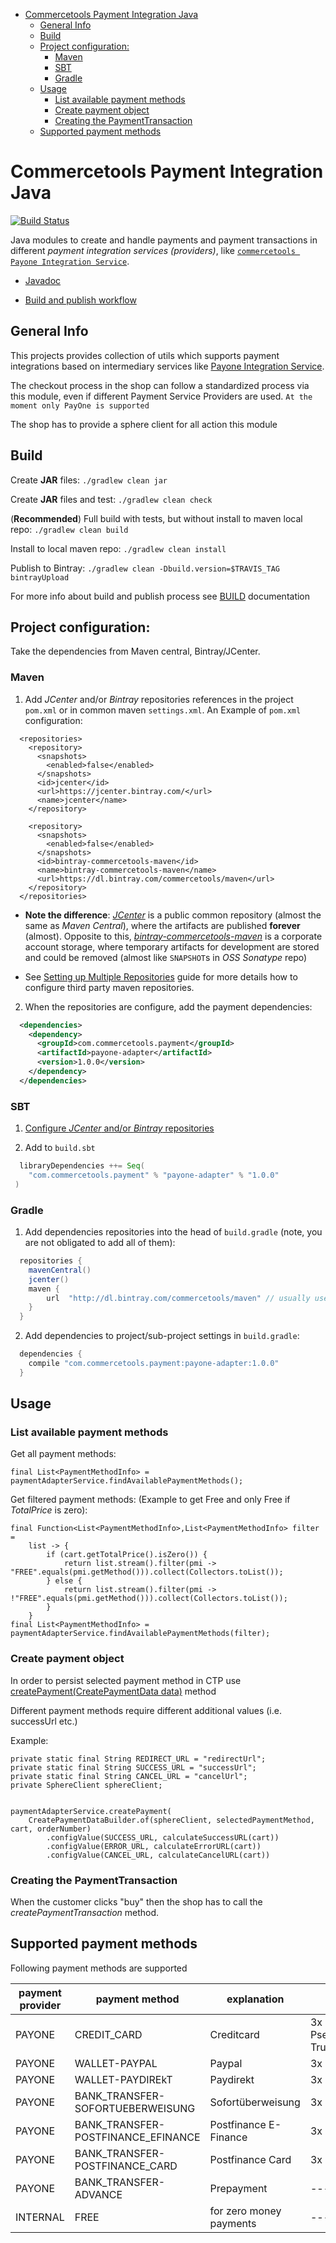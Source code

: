 <!-- START doctoc generated TOC please keep comment here to allow auto update -->
<!-- DON'T EDIT THIS SECTION, INSTEAD RE-RUN doctoc TO UPDATE -->


- [Commercetools Payment Integration Java](#commercetools-payment-integration-java)
  - [General Info](#general-info)
  - [Build](#build)
  - [Project configuration:](#project-configuration)
    - [Maven](#maven)
    - [SBT](#sbt)
    - [Gradle](#gradle)
  - [Usage](#usage)
    - [List available payment methods](#list-available-payment-methods)
    - [Create payment object](#create-payment-object)
    - [Creating the PaymentTransaction](#creating-the-paymenttransaction)
  - [Supported payment methods](#supported-payment-methods)

<!-- END doctoc generated TOC please keep comment here to allow auto update -->

Commercetools Payment Integration Java
==================

[![Build Status](https://travis-ci.org/commercetools/commercetools-payment-integration-java.svg?branch=master)](https://travis-ci.com/commercetools/project-payment) 

Java modules to create and handle payments and payment transactions in different _payment integration services (providers)_, 
like [`commercetools Payone Integration Service`](https://github.com/commercetools/commercetools-payone-integration). 

* [Javadoc](https://commercetools.github.io/commercetools-payment-integration-java/javadoc/v/)

* [Build and publish workflow](BUILD.md)

## General Info
This projects provides collection of utils which supports payment integrations based on intermediary services like 
[Payone Integration Service](https://github.com/commercetools/commercetools-payone-integration).

The checkout process in the shop can follow a standardized process via this module, even if different Payment Service Providers are used.
`At the moment only PayOne is supported`

The shop has to provide a sphere client for all action this module

## Build
Create **JAR** files:
`./gradlew clean jar`

Create **JAR** files and test:
`./gradlew clean check`

(**Recommended**) Full build with tests, but without install to maven local repo:
`./gradlew clean build`

Install to local maven repo:
`./gradlew clean install`

Publish to Bintray:
`./gradlew clean -Dbuild.version=$TRAVIS_TAG bintrayUpload`

For more info about build and publish process see [BUILD](BUILD.md) documentation

## Project configuration:
Take the dependencies from Maven central, Bintray/JCenter.

### Maven

  1. Add _JCenter_ and/or _Bintray_ repositories references in the project `pom.xml` or in common maven `settings.xml`.
  An Example of `pom.xml` configuration:
  ```
    <repositories>
      <repository>
        <snapshots>
          <enabled>false</enabled>
        </snapshots>
        <id>jcenter</id>
        <url>https://jcenter.bintray.com/</url>
        <name>jcenter</name>
      </repository>
      
      <repository>
        <snapshots>
          <enabled>false</enabled>
        </snapshots>
        <id>bintray-commercetools-maven</id>
        <name>bintray-commercetools-maven</name>
        <url>https://dl.bintray.com/commercetools/maven</url>
      </repository>
    </repositories>
  ```
  
  - **Note the difference**: [_JCenter_](https://bintray.com/bintray/jcenter) is a public common repository 
  (almost the same as _Maven Central_), where the artifacts are published **forever** (almost). 
  Opposite to this, [_bintray-commercetools-maven_](https://bintray.com/commercetools/maven/) 
  is a corporate account storage, where temporary artifacts for development are stored and could be removed 
  (almost like `SNAPSHOT`s in _OSS Sonatype_ repo)
  
  - See [Setting up Multiple Repositories](https://maven.apache.org/guides/mini/guide-multiple-repositories.html)
  guide for more details how to configure third party maven repositories.

  2. When the repositories are configure, add the payment dependencies:
    
  ```xml
    <dependencies>
      <dependency>
        <groupId>com.commercetools.payment</groupId>
        <artifactId>payone-adapter</artifactId>
        <version>1.0.0</version>
      </dependency>
    </dependencies>
  ```

### SBT

  1. [Configure _JCenter_ and/or _Bintray_ repositories](http://www.scala-sbt.org/0.13/docs/Resolvers.html)
  
  2. Add to `build.sbt`
  
  ```scala
    libraryDependencies ++= Seq(
      "com.commercetools.payment" % "payone-adapter" % "1.0.0"
   )
  ```

### Gradle

  1. Add dependencies repositories into the head of `build.gradle` (note, you are not obligated to add all of them):
  
  ```groovy
    repositories {
      mavenCentral()
      jcenter()
      maven {
          url  "http://dl.bintray.com/commercetools/maven" // usually used only for developers to test non-stable not published versions
      }
    }
  ```

  2. Add dependencies to project/sub-project settings in `build.gradle`:
  
  ```groovy
    dependencies {
      compile "com.commercetools.payment:payone-adapter:1.0.0"
    }
  ```
  
## Usage

### List available payment methods 
Get all payment methods:

    final List<PaymentMethodInfo> = paymentAdapterService.findAvailablePaymentMethods();
Get filtered payment methods: (Example to get Free and only Free if *TotalPrice* is zero):

    final Function<List<PaymentMethodInfo>,List<PaymentMethodInfo> filter =
        list -> {
            if (cart.getTotalPrice().isZero()) {
                return list.stream().filter(pmi -> "FREE".equals(pmi.getMethod())).collect(Collectors.toList());
            } else {
                return list.stream().filter(pmi -> !"FREE".equals(pmi.getMethod())).collect(Collectors.toList());
            }
        }
    final List<PaymentMethodInfo> = paymentAdapterService.findAvailablePaymentMethods(filter);

### Create payment object 

In order to persist selected payment method in CTP use [createPayment(CreatePaymentData data)](https://commercetools.github.io/commercetools-payment-integration-java/javadoc/v/current/com/commercetools/payment/service/PaymentAdapterService.html#createPayment-com.commercetools.payment.model.CreatePaymentData-)
method


Different payment methods require different additional values (i.e. successUrl etc.)

Example:

    private static final String REDIRECT_URL = "redirectUrl";
    private static final String SUCCESS_URL = "successUrl";
    private static final String CANCEL_URL = "cancelUrl";
    private SphereClient sphereClient;
    
    
    paymentAdapterService.createPayment(
        CreatePaymentDataBuilder.of(sphereClient, selectedPaymentMethod, cart, orderNumber)
            .configValue(SUCCESS_URL, calculateSuccessURL(cart))
            .configValue(ERROR_URL, calculateErrorURL(cart))
            .configValue(CANCEL_URL, calculateCancelURL(cart))


### Creating the PaymentTransaction
When the customer clicks "buy" then the shop has to call the *createPaymentTransaction* method.


## Supported payment methods
Following payment methods are supported

| payment provider | payment method                     | explanation             | required parameters                    |
|------------------|------------------------------------|-------------------------|----------------------------------------|
| PAYONE           | CREDIT_CARD                        | Creditcard              | 3x URLs PseudoPan & TrunctatedcardPan  |
| PAYONE           | WALLET-PAYPAL                      | Paypal                  | 3x URLs                                |
| PAYONE           | WALLET-PAYDIREkT                   | Paydirekt               | 3x URLs                                |
| PAYONE           | BANK_TRANSFER-SOFORTUEBERWEISUNG   | Sofortüberweisung       | 3x URLs                                |
| PAYONE           | BANK_TRANSFER-POSTFINANCE_EFINANCE | Postfinance E-Finance   | 3x URLs                                |
| PAYONE           | BANK_TRANSFER-POSTFINANCE_CARD     | Postfinance Card        | 3x URLs                                |
| PAYONE           | BANK_TRANSFER-ADVANCE              | Prepayment              | -------                                |
| INTERNAL         | FREE                               | for zero money payments | -------                                |
